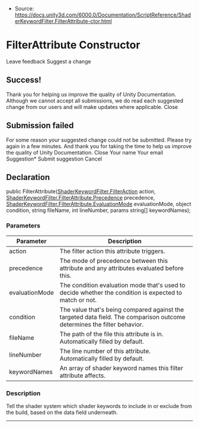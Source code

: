 * Source: https://docs.unity3d.com/6000.0/Documentation/ScriptReference/ShaderKeywordFilter.FilterAttribute-ctor.html

# FilterAttribute Constructor
Leave feedback
Suggest a change
## Success!
Thank you for helping us improve the quality of Unity Documentation. Although we cannot accept all submissions, we do read each suggested change from our users and will make updates where applicable.
Close
## Submission failed
For some reason your suggested change could not be submitted. Please <a>try again</a> in a few minutes. And thank you for taking the time to help us improve the quality of Unity Documentation.
Close
Your name Your email Suggestion* Submit suggestion
Cancel
## Declaration
public FilterAttribute([ShaderKeywordFilter.FilterAction](https://docs.unity3d.com/6000.0/Documentation/ScriptReference/ShaderKeywordFilter.FilterAction.html) action, [ShaderKeywordFilter.FilterAttribute.Precedence](https://docs.unity3d.com/6000.0/Documentation/ScriptReference/ShaderKeywordFilter.FilterAttribute.Precedence.html) precedence, [ShaderKeywordFilter.FilterAttribute.EvaluationMode](https://docs.unity3d.com/6000.0/Documentation/ScriptReference/ShaderKeywordFilter.FilterAttribute.EvaluationMode.html) evaluationMode, object condition, string fileName, int lineNumber, params string[] keywordNames); 
### Parameters
Parameter | Description  
---|---  
action | The filter action this attribute triggers.  
precedence | The mode of precedence between this attribute and any attributes evaluated before this.  
evaluationMode | The condition evaluation mode that's used to decide whether the condition is expected to match or not.  
condition | The value that's being compared against the targeted data field. The comparison outcome determines the filter behavior.  
fileName | The path of the file this attribute is in. Automatically filled by default.  
lineNumber | The line number of this attribute. Automatically filled by default.  
keywordNames | An array of shader keyword names this filter attribute affects.  
### Description
Tell the shader system which shader keywords to include in or exclude from the build, based on the data field underneath.
* * *
